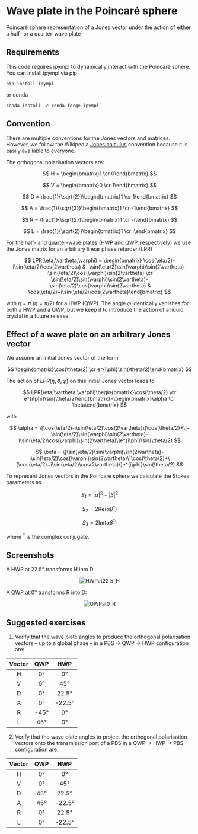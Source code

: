# Wave plate in the Poincaré sphere
Poincaré sphere representation of a Jones vector under the action of either a half- or a quarter-wave plate

## Requirements
This code requires ipympl to dynamically interact with the Poincaré sphere. You can install ipympl via pip
```
pip install ipympl
```
or conda
```
conda install -c conda-forge ipympl
```

## Convention
There are multiple conventions for the Jones vectors and matrices. However, we follow the Wikipedia [Jones calculus](https://en.wikipedia.org/wiki/Jones_calculus) convention because it is easily available to everyone.

The orthogonal polarisation vectors are:

$$ H = \begin{bmatrix}1 \cr 0\end{bmatrix} $$

$$ V = \begin{bmatrix}0 \cr 1\end{bmatrix} $$

$$ D = \frac{1}{\sqrt{2}}\begin{bmatrix}1 \cr 1\end{bmatrix} $$

$$ A = \frac{1}{\sqrt{2}}\begin{bmatrix}1 \cr -1\end{bmatrix} $$

$$ R = \frac{1}{\sqrt{2}}\begin{bmatrix}1 \cr -i\end{bmatrix} $$

$$ L = \frac{1}{\sqrt{2}}\begin{bmatrix}1 \cr i\end{bmatrix} $$

For the half- and quarter-wave plates (HWP and QWP, respectively) we use the Jones matrix for an arbitrary linear phase retarder (LPR)

$$ LPR(\eta,\vartheta,\varphi) = \begin{bmatrix} \cos(\eta/2)-i\sin(\eta/2)\cos(2\vartheta) & -\sin(\eta/2)\sin(\varphi)\sin(2\vartheta)-i\sin(\eta/2)\cos(\varphi)\sin(2\vartheta) \cr \sin(\eta/2)\sin(\varphi)\sin(2\vartheta)-i\sin(\eta/2)\cos(\varphi)\sin(2\vartheta) & \cos(\eta/2)+i\sin(\eta/2)\cos(2\vartheta)\end{bmatrix} $$

with $\eta = \pi$ ($\eta = \pi/2$) for a HWP (QWP). The angle $\varphi$ identically vanishes for both a HWP and a QWP, but we keep it to introduce the action of a liquid crystal in a future release.

## Effect of a wave plate on an arbitrary Jones vector

We assume an initial Jones vector of the form

$$ \begin{bmatrix}\cos(\theta/2) \cr e^{i\phi}\sin(\theta/2)\end{bmatrix} $$

The action of $LPR(\eta,\vartheta,\varphi)$ on this initial Jones vector leads to

$$ LPR(\eta,\vartheta,\varphi)\begin{bmatrix}\cos(\theta/2) \cr e^{i\phi}\sin(\theta/2)\end{bmatrix}=\begin{bmatrix}\alpha \cr \beta\end{bmatrix} $$

with

$$ \alpha = \[\cos(\eta/2)-i\sin(\eta/2)\cos(2\vartheta)\]\cos(\theta/2)+\[-\sin(\eta/2)\sin(\varphi)\sin(2\vartheta)-i\sin(\eta/2)\cos(\varphi)\sin(2\vartheta)\]e^{i\phi}\sin(\theta/2) $$

$$ \beta = \[\sin(\eta/2)\sin(\varphi)\sin(2\vartheta)-i\sin(\eta/2)\cos(\varphi)\sin(2\vartheta)\]\cos(\theta/2)+\[\cos(\eta/2)+i\sin(\eta/2)\cos(2\vartheta)\]e^{i\phi}\sin(\theta/2) $$

To represent Jones vectors in the Poincaré sphere we calculate the Stokes parameters as

$$ S_1 = |\alpha|^2-|\beta|^2 $$

$$ S_2 = 2\mathrm{Re}(\alpha\beta^*) $$

$$ S_3 = 2\mathrm{Im}(\alpha\beta^*) $$

where $^*$ is the complex conjugate.

## Screenshots

A HWP at 22.5° transforms H into D:

<div align="center">

![HWPat22 5_H](https://github.com/jflorezgu/Poincare_sphere/assets/29898626/d035b9de-8da3-44e0-9c5c-33a4391b2587)

</div>

A QWP at 0° transforms R into D:

<div align="center">

![QWPat0_R](https://github.com/jflorezgu/Poincare_sphere/assets/29898626/c957e61f-97a6-4ad7-9acb-05fd47acedf0)

</div>

## Suggested exercises

1. Verify that the wave plate angles to produce the orthogonal polarisation vectors – up to a global phase – in a PBS $\to$ QWP $\to$ HWP configuration are:

<div align="center">

| Vector | QWP | HWP   |
|:-----:|:---:|:-----:|
| H     | 0°  | 0°    |
| V     | 0°  | 45°   |
| D     | 0°  | 22.5° |
| A     | 0°  | -22.5°|
| R     | -45° | 0°    |
| L     | 45°| 0°    |

</div>

2. Verify that the wave plate angles to project the orthogonal polarisation vectors onto the transmission port of a PBS in a QWP $\to$ HWP $\to$ PBS configuration are:

<div align="center">

| Vector | QWP | HWP   |
|:-----:|:---:|:-----:|
| H     | 0°  | 0°    |
| V     | 0°  | 45°   |
| D     | 45°  | 22.5° |
| A     | 45°  | -22.5°|
| R     | 0° | 22.5°    |
| L     | 0°| -22.5°    |

</div>
